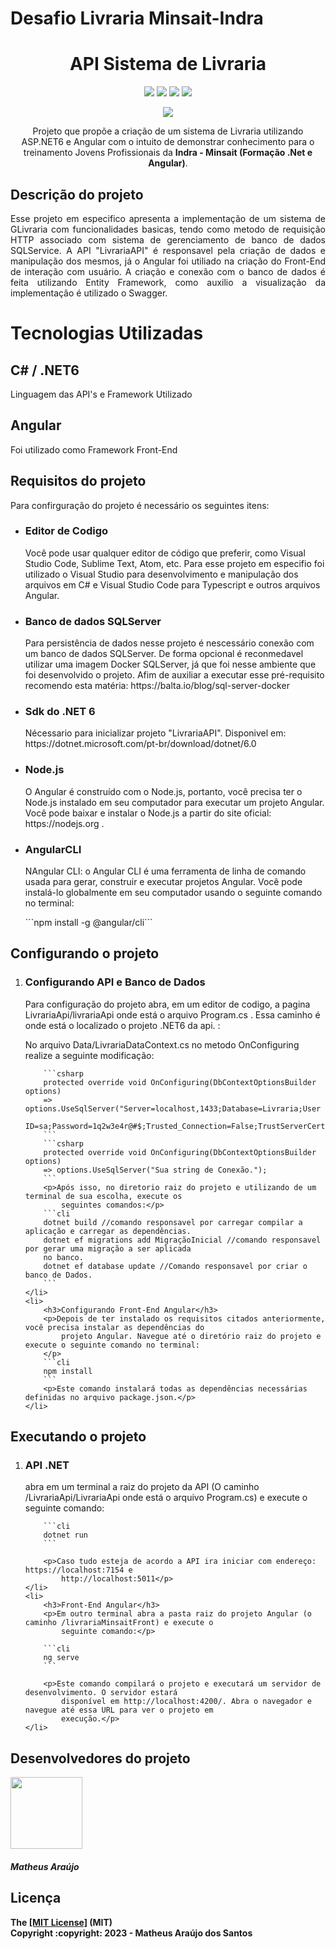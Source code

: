<h1>Desafio Livraria Minsait-Indra</h1>

<h1 align="center"> API Sistema de Livraria </h1>

<div align="center">
    <img
        src="https://img.shields.io/badge/Microsoft_SQL_Server-CC2927?style=for-the-badge&logo=microsoft-sql-server&logoColor=white">
    <img src="https://img.shields.io/badge/c%23-%23239120.svg?style=for-the-badge&logo=c-sharp&logoColor=white">
    <img src="https://img.shields.io/badge/.NET-5C2D91?style=for-the-badge&logo=.net&logoColor=white">
    <img src="https://img.shields.io/badge/Angular-DD0031?style=for-the-badge&logo=angular&logoColor=white">
</div>

<p>
</p>

<p align="center"><img
        src="http://img.shields.io/static/v1?label=STATUS&message=EM%20DESENVOLVIMENTO&color=GREEN&style=for-the-badge">

<p align="center"> Projeto que propõe a criação de um sistema de Livraria utilizando ASP.NET6 e Angular com o
    intuito de demonstrar conhecimento para o treinamento Jovens Profissionais da <b>Indra - Minsait (Formação
        .Net e Angular)</b>.</p>


<h2>Descrição do projeto</h2>
<p align="justify">Esse projeto em especifico apresenta a implementação de um sistema de GLivraria com
    funcionalidades basicas, tendo como metodo de requisição HTTP associado com sistema de gerenciamento de
    banco de dados SQLService. A API "LivrariaAPI" é responsavel pela criação de dados e manipulação dos mesmos,
    já o Angular foi utiliado na criação do Front-End de interação com usuário. A criação e conexão com o banco
    de dados é feita utilizando Entity Framework, como auxilio a visualização da implementação é utilizado o
    Swagger.</p>


<h1>Tecnologias Utilizadas</h1>

<h2>C# / .NET6</h2>
<p>Linguagem das API's e Framework Utilizado
<p>

<h2>Angular</h2>
<p>Foi utilizado como Framework Front-End</p>


<h2>Requisitos do projeto</h2>
<p>Para confirguração do projeto é necessário os seguintes itens:</p>
<ul>
    <li>
        <h3>Editor de Codigo</h3>
        <p>Você pode usar qualquer editor de código que preferir, como Visual Studio Code, Sublime Text, Atom,
            etc. Para esse projeto em especifio foi utilizado o Visual Studio para desenvolvimento e manipulação
            dos arquivos em C# e Visual Studio Code para Typescript e outros arquivos Angular.</p>
    </li>
    <li>
        <h3>Banco de dados SQLServer</h3>
        <p>Para persistência de dados nesse projeto é nescessário conexão com um banco de dados SQLServer. De
            forma opcional é reconmedavel utilizar uma imagem Docker SQLServer, já que foi nesse ambiente que
            foi desenvolvido o projeto. Afim de auxiliar a executar esse pré-requisito recomendo esta matéria:
            https://balta.io/blog/sql-server-docker</p>
    </li>
    <li>
        <h3>Sdk do .NET 6</h3>
        <p>Nécessario para inicializar projeto "LivrariaAPI". Disponivel em:
            https://dotnet.microsoft.com/pt-br/download/dotnet/6.0</p>
    </li>
    <li>
        <h3>Node.js</h3>
        <p>
            O Angular é construído com o Node.js, portanto, você precisa ter o Node.js instalado em seu
            computador para executar um projeto Angular. Você pode baixar e instalar o Node.js a partir do site
            oficial: https://nodejs.org .
        </p>
    </li>
    <li>
        <h3>AngularCLI</h3>
        <p>
            NAngular CLI: o Angular CLI é uma ferramenta de linha de comando usada para gerar, construir e
            executar projetos Angular. Você pode instalá-lo globalmente em seu computador usando o seguinte
            comando no terminal:
        </p>
        ```npm install -g @angular/cli```
    </li>
</ul>
<h2>Configurando o projeto</h2>
<ol>
    <li>
        <h3>Configurando API e Banco de Dados</h3>
        <p>Para configuração do projeto abra, em um editor de codigo, a pagina LivrariaApi/livrariaApi onde está
            o arquivo Program.cs . Essa caminho é onde está o localizado o projeto .NET6 da api. :</p>
        <p>No arquivo Data/LivrariaDataContext.cs no metodo OnConfiguring realize a seguinte modificação:</p>

        ```csharp
        protected override void OnConfiguring(DbContextOptionsBuilder options)
        => options.UseSqlServer("Server=localhost,1433;Database=Livraria;User
        ID=sa;Password=1q2w3e4r@#$;Trusted_Connection=False;TrustServerCertificate=True;");
        ```
        ```csharp
        protected override void OnConfiguring(DbContextOptionsBuilder options)
        => options.UseSqlServer("Sua string de Conexão.");
        ```
        <p>Após isso, no diretorio raiz do projeto e utilizando de um terminal de sua escolha, execute os
            seguintes comandos:</p>
        ```cli
        dotnet build //comando responsavel por carregar compilar a aplicação e carregar as dependências.
        dotnet ef migrations add MigraçãoInicial //comando responsavel por gerar uma migração a ser aplicada
        no banco.
        dotnet ef database update //Comando responsavel por criar o banco de Dados.
        ```
    </li>
    <li>
        <h3>Configurando Front-End Angular</h3>
        <p>Depois de ter instalado os requisitos citados anteriormente, você precisa instalar as dependências do
            projeto Angular. Navegue até o diretório raiz do projeto e execute o seguinte comando no terminal:
        </p>
        ```cli
        npm install
        ```
        <p>Este comando instalará todas as dependências necessárias definidas no arquivo package.json.</p>
    </li>
</ol>
<h2>Executando o projeto</h2>
<ol>
    <li>
        <h3>API .NET</h3>
        <p>abra em um terminal a raiz do projeto da API (O caminho /LivrariaApi/LivrariaApi onde está o arquivo
            Program.cs) e execute o seguinte comando:</p>

        ```cli
        dotnet run
        ```

        <p>Caso tudo esteja de acordo a API ira iniciar com endereço: https://localhost:7154 e
            http://localhost:5011</p>
    </li>
    <li>
        <h3>Front-End Angular</h3>
        <p>Em outro terminal abra a pasta raiz do projeto Angular (o caminho /livrariaMinsaitFront) e execute o
            seguinte comando:</p>

        ```cli
        ng serve
        ```

        <p>Este comando compilará o projeto e executará um servidor de desenvolvimento. O servidor estará
            disponível em http://localhost:4200/. Abra o navegador e navegue até essa URL para ver o projeto em
            execução.</p>
    </li>
</ol>


<h2>Desenvolvedores do projeto</h2>
<img src="https://avatars.githubusercontent.com/u/106783873?v=4" width=115>
<h5><b>Matheus Araújo<b></h5>

<h2>Licença</h2>
The <a href="https://github.com/mmatheusaraujoo/Desafio-LivrariaMinsait/blob/main/LICENSE.md">[MIT License]</a>
(MIT)
<br>Copyright :copyright: 2023 - Matheus Araújo dos Santos
